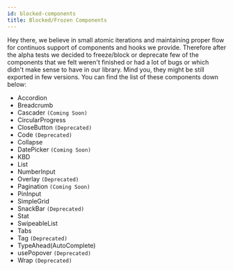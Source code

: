 ```yaml
---
id: blocked-components
title: Blocked/Frozen Components
---
```


Hey there, we believe in small atomic iterations and maintaining proper flow for continuos support of components and hooks we provide. Therefore after the alpha tests we decided to freeze/block or deprecate few of the components that we felt weren't finished or had a lot of bugs or which didn't make sense to have in our library. Mind you, they might be still exported in few versions. You can find the list of these components down below:

- Accordion
- Breadcrumb
- Cascader `(Coming Soon)`
- CircularProgress
- CloseButton `(Deprecated)`
- Code `(Deprecated)`
- Collapse
- DatePicker `(Coming Soon)`
- KBD
- List
- NumberInput
- Overlay `(Deprecated)`
- Pagination `(Coming Soon)`
- PinInput
- SimpleGrid
- SnackBar `(Deprecated)`
- Stat
- SwipeableList
- Tabs
- Tag `(Deprecated)`
- TypeAhead(AutoComplete)
- usePopover `(Deprecated)`
- Wrap `(Deprecated)`
